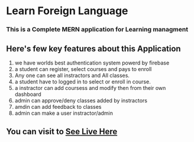 # Learn Foreign Language


### This is a Complete MERN application for Learning managment

## Here's few key features about this Application

1. we have worlds best authentication system powerd by firebase
2. a student can register, select courses and pays to enroll
3. Any one can see all instractors and All classes.
4. a student have to logged in to select or enroll in course. 
5. a instractor can add coursess and modify then from their own dashboard
6. admin can approve/deny classes added by instractors
7. amdin can add feedback to classes
8. admin can make a user instractor/admin


## You can visit to [See Live Here](https://learn-foreign-language.web.app/)